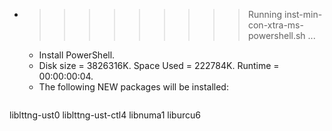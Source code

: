 * >>>>>>>>> Running inst-min-con-xtra-ms-powershell.sh ...
  * Install PowerShell.
  * Disk size = 3826316K. Space Used = 222784K. Runtime = 00:00:00:04.
  * The following NEW packages will be installed:
  ```bash
liblttng-ust0 liblttng-ust-ctl4 libnuma1 liburcu6
  ```
